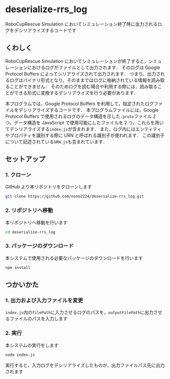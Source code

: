 # deserialize-rrs_log

RoboCupRescue Simulation においてシミュレーション終了時に出力されるログをデシリアライズするコードです

## くわしく

RoboCupRescue Simulation においてシミュレーションが終了すると，シミュレーションにおけるログがファイルとして出力されます．
そのログは Google Protocol Buffers によってシリアライズされて出力されます．
つまり，出力されるログはバイナリ形式となり，そのままではログに格納されている情報を読み取ることができません．
そのためログを読む場合や利用する際には，読み取ることができる形式に変換するデシリアライズを行う必要があります．

本プログラムでは，Google Protocol Buffers を利用して，指定されたログファイルをデシリアライズするコードです．
本プログラムファイルには，Google Protocol Buffers で使用されるログのデータ構造を示した`.proto`ファイル 2 つ，データ構造を JavaScript で使用可能にしたファイルを 2 つ，これらを用いてデシリアライズする`index.js`が含まれます．
また，ログ内にはエンティティやプロパティを識別する際に URN と呼ばれる識別子が使われます．
この識別子について記述されている`URN.js`も含まれています．

## セットアップ

### 1. クローン

GitHub より本リポジトリをクローンします

```sh
git clone https://github.com/nono2224/deserialize-rrs_log.git
```

### 2. リポジトリへ移動

本リポジトリへ移動を行います

```sh
cd deserialize-rrs_log
```

### 3. パッケージのダウンロード

本システムで使用される必要なパッケージのダウンロードを行います

```sh
npm install
```

## つかいかた

### 1. 出力および入力ファイルを変更

`index.js`内の`filePath`に入力させるログのパスを，`outputFilePath`に出力させるファイルのパスを入力します

### 2. 実行

本システムの実行をします

```sh
node index.js
```

実行すると，入力ログをデシリアライズしたものが，出力ファイルパス先に出力されます
